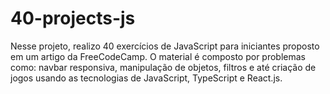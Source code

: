 # 40-projects-js
Nesse projeto, realizo 40 exercícios de JavaScript para iniciantes proposto em um artigo da FreeCodeCamp. O material é composto por problemas como: navbar responsiva, manipulação de objetos, filtros e até criação de jogos usando as tecnologias de JavaScript, TypeScript e React.js.
